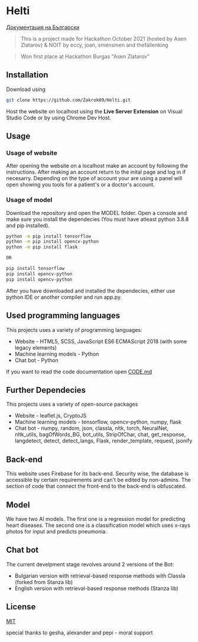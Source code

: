 
# Helti

[Документация на Български](./READMEBG.md)

>This is a project made for Hackathon October 2021 (hosted by Asen Zlatarov) & NOIT by eccy, joan, smensmen and thefallenking

>Won first place at Hackathon Burgas "Asen Zlatarov"

## Installation

Download using

```bash
git clone https://github.com/Zakrok09/Helti.git
```

Host the website on localhost using the **Live Server Extension** on Visual Studio Code or by using Chrome Dev Host.

## Usage

### Usage of website

After opening the website on a localhost make an account by following the instructions. After making an account return to the inital page and log in if necesarry. Depending on the type of account your are using a panel will open showing you tools for a patient's or a doctor's account.

### Usage of model

Download the repository and open the MODEL folder. Open a console and make sure you install the dependecies (You must have atleast python 3.8.8 and pip installed).

```bash
python -m pip install tensorflow
python -m pip install opencv-python
python -m pip install flask

OR

pip install tensorflow
pip install opencv-python
pip install opencv-python
```

After you have downloaded and installed the dependecies, either use python IDE or another compiler and run app.py.

## Used programming languages

This projects uses a variety of programming languages:

- Website - HTML5, SCSS, JavaScript ES6 ECMAScript 2018 (with some legacy elements)
- Machine learning models - Python
- Chat bot - Python

If you want to read the code documentation open [CODE.md](./CODE.md)

## Further Dependecies

This projects uses a variety of open-source packages

- Website - leaflet.js, CryptoJS
- Machine learning models - tensorflow, opencv-python, numpy, flask
- Chat bot - numpy, random, json, classla, nltk, torch, NeuralNet, nltk_utils, bagOfWords_BG, bot_utils, StripOfChar, chat, get_response, langdetect, detect, detect_langs, Flask, render_template, request, jsonify

## Back-end

This website uses Firebase for its back-end. Security wise, the database is accessible by certain requirements and can't be edited by non-admins. The section of code that connect the front-end to the back-end is obfuscated.

## Model

We have two AI models. The first one is a regression model for predicting heart diseases. The second one is a classification model which uses x-rays photos for input and predicts pneumonia.

## Chat bot

The current develpment stage revolves around 2 versions of the Bot:

- Bulgarian version with retrieval-based response methods with Classla (forked from Stanza lib)
- English version with retrieval-based response methods (Stanza lib)

## License

[MIT](https://choosealicense.com/licenses/mit/)

special thanks to gesha, alexander and pepi - moral support

